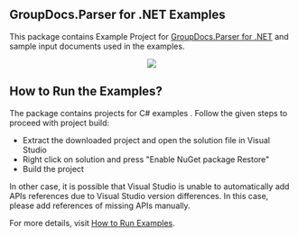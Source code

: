 ## GroupDocs.Parser for .NET Examples

This package contains Example Project for [GroupDocs.Parser for .NET](https://products.groupdocs.com/parser/net) and sample input documents used in the examples.

<p align="center">
  <a title="Download complete GroupDocs.Parser for .NET Example source code" href="https://codeload.github.com/groupdocs-parser/GroupDocs.Parser-for-.NET/zip/master">
	<img src="https://raw.github.com/AsposeExamples/java-examples-dashboard/master/images/downloadZip-Button-Large.png" />
  </a>
</p>

## How to Run the Examples?

The package contains projects for C# examples . Follow the given steps to proceed with project build:
* Extract the downloaded project and open the solution file in Visual Studio
* Right click on solution and press "Enable NuGet package Restore"
* Build the project

In other case, it is possible that Visual Studio is unable to automatically add APIs references due to Visual Studio version differences. In this case, please add references of missing APIs manually.

For more details, visit  [How to Run Examples](https://docs.groupdocs.com/display/parsernet/How+to+Run+Examples).
